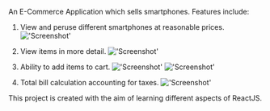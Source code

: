 An E-Commerce Application which sells smartphones.
Features include:

1. View and peruse different smartphones at reasonable prices.
!['Screenshot'](./screenshots/ss2)

2. View items in more detail.
!['Screenshot'](./screenshots/ss2)

3. Ability to add items to cart.
!['Screenshot'](./screenshots/ss4)
!['Screenshot'](./screenshots/ss5)

4. Total bill calculation accounting for taxes.
!['Screenshot'](./screenshots/ss6)
        

This project is created with the aim of learning different aspects of ReactJS.

